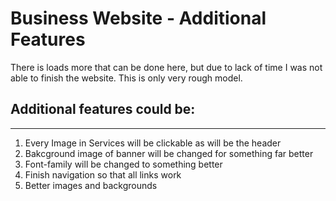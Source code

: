 # Business Website - Additional Features

There is loads more that can be done here, but due to lack of time I was not able to finish the website. This is only very rough model.

## Additional features could be:
---
1. Every Image in Services will be clickable as will be the header
2. Bakcground image of banner will be changed for something far better
3. Font-family will be changed to something better
4. Finish navigation so that all links work
5. Better images and backgrounds

